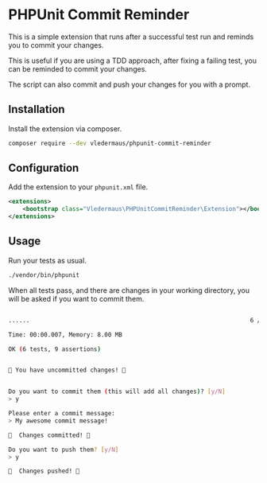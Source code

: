 # PHPUnit Commit Reminder

This is a simple extension that runs after a successful test run and reminds you to commit your changes.

This is useful if you are using a TDD approach, after fixing a failing test, you can be reminded to commit your changes.

The script can also commit and push your changes for you with a prompt.

## Installation

Install the extension via composer.

```bash
composer require --dev vledermaus/phpunit-commit-reminder
```

## Configuration

Add the extension to your `phpunit.xml` file.

```xml
<extensions>
    <bootstrap class="Vledermaus\PHPUnitCommitReminder\Extension"></bootstrap>
</extensions>
```

## Usage

Run your tests as usual.

```bash
./vendor/bin/phpunit
```

When all tests pass, and there are changes in your working directory, you will be asked if you want to commit them.

```bash

......                                                              6 / 6 (100%)

Time: 00:00.007, Memory: 8.00 MB

OK (6 tests, 9 assertions)


🚨 You have uncommitted changes! 🚨


Do you want to commit them (this will add all changes)? [y/N]
> y

Please enter a commit message:
> My awesome commit message!

🎉  Changes committed! 🎉

Do you want to push them? [y/N]
> y

🚀  Changes pushed! 🚀
```
